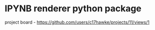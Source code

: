 # IPYNB renderer python package

project board - https://github.com/users/c17hawke/projects/11/views/1